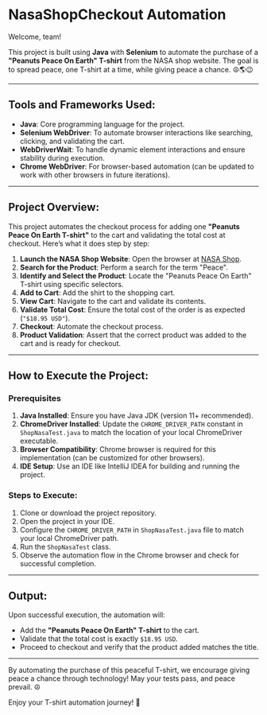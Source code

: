 # NasaShopCheckout Automation

Welcome, team!  

This project is built using **Java** with **Selenium** to automate the purchase of a **"Peanuts Peace On Earth" T-shirt** from the NASA shop website. The goal is to spread peace, one T-shirt at a time, while giving peace a chance. ☮️🌎😉  

---

## Tools and Frameworks Used:

- **Java**: Core programming language for the project.
- **Selenium WebDriver**: To automate browser interactions like searching, clicking, and validating the cart.
- **WebDriverWait**: To handle dynamic element interactions and ensure stability during execution.
- **Chrome WebDriver**: For browser-based automation (can be updated to work with other browsers in future iterations).  

---

## Project Overview:

This project automates the checkout process for adding one **"Peanuts Peace On Earth T-shirt"** to the cart and validating the total cost at checkout. Here’s what it does step by step:

1. **Launch the NASA Shop Website**: Open the browser at [NASA Shop](https://www.shopnasa.com/).  
2. **Search for the Product**: Perform a search for the term "Peace".  
3. **Identify and Select the Product**: Locate the "Peanuts Peace On Earth" T-shirt using specific selectors.  
4. **Add to Cart**: Add the shirt to the shopping cart.  
5. **View Cart**: Navigate to the cart and validate its contents.  
6. **Validate Total Cost**: Ensure the total cost of the order is as expected (`"$18.95 USD"`).  
7. **Checkout**: Automate the checkout process.  
8. **Product Validation**: Assert that the correct product was added to the cart and is ready for checkout.  

---

## How to Execute the Project:  

### Prerequisites
1. **Java Installed**: Ensure you have Java JDK (version 11+ recommended).  
2. **ChromeDriver Installed**: Update the `CHROME_DRIVER_PATH` constant in `ShopNasaTest.java` to match the location of your local ChromeDriver executable.  
3. **Browser Compatibility**: Chrome browser is required for this implementation (can be customized for other browsers).  
4. **IDE Setup**: Use an IDE like IntelliJ IDEA for building and running the project.  

### Steps to Execute:

1. Clone or download the project repository.  
2. Open the project in your IDE.  
3. Configure the `CHROME_DRIVER_PATH` in `ShopNasaTest.java` file to match your local ChromeDriver path.  
4. Run the `ShopNasaTest` class.  
5. Observe the automation flow in the Chrome browser and check for successful completion.

---

## Output:

Upon successful execution, the automation will:  
- Add the **"Peanuts Peace On Earth" T-shirt** to the cart.  
- Validate that the total cost is exactly `$18.95 USD`.  
- Proceed to checkout and verify that the product added matches the title.

---

By automating the purchase of this peaceful T-shirt, we encourage giving peace a chance through technology! May your tests pass, and peace prevail. ☮️  

Enjoy your T-shirt automation journey! 🌌